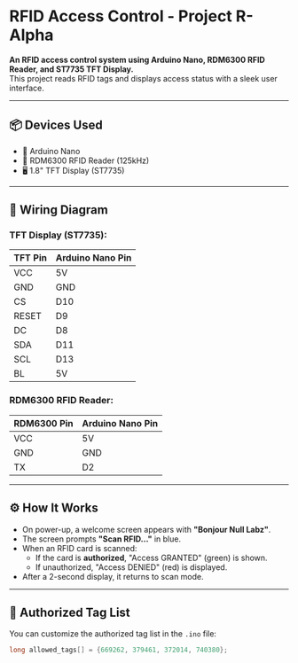 # RFID Access Control - Project R-Alpha

**An RFID access control system using Arduino Nano, RDM6300 RFID Reader, and ST7735 TFT Display.**  
This project reads RFID tags and displays access status with a sleek user interface.

---

## 📦 Devices Used

- 🔌 Arduino Nano
- 📘 RDM6300 RFID Reader (125kHz)
- 🖥️ 1.8" TFT Display (ST7735)

---

## 🧩 Wiring Diagram

### TFT Display (ST7735):

| TFT Pin | Arduino Nano Pin |
|---------|------------------|
| VCC     | 5V               |
| GND     | GND              |
| CS      | D10              |
| RESET   | D9               |
| DC      | D8               |
| SDA     | D11              |
| SCL     | D13              |
| BL      | 5V               |

### RDM6300 RFID Reader:

| RDM6300 Pin | Arduino Nano Pin |
|-------------|------------------|
| VCC         | 5V               |
| GND         | GND              |
| TX          | D2               |

---

## ⚙️ How It Works

- On power-up, a welcome screen appears with **"Bonjour Null Labz"**.
- The screen prompts **"Scan RFID..."** in blue.
- When an RFID card is scanned:
  - If the card is **authorized**, "Access GRANTED" (green) is shown.
  - If unauthorized, "Access DENIED" (red) is displayed.
- After a 2-second display, it returns to scan mode.

---

## 🧾 Authorized Tag List

You can customize the authorized tag list in the `.ino` file:

```cpp
long allowed_tags[] = {669262, 379461, 372014, 740380};
